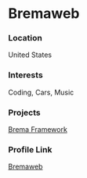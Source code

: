# Bremaweb

### Location

United States

### Interests

Coding, Cars, Music

### Projects

[Brema Framework](https://github.com/bremaweb/bremaframework.git)

### Profile Link

[Bremaweb](https://github.com/bremaweb)